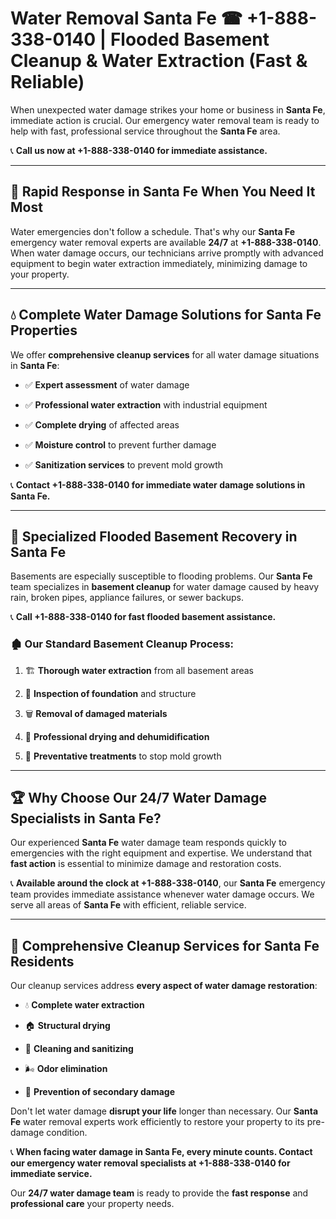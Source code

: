 # Water Removal Santa Fe ☎ +1-888-338-0140 | Flooded Basement Cleanup & Water Extraction (Fast & Reliable)

When unexpected water damage strikes your home or business in **Santa Fe**, immediate action is crucial. Our emergency water removal team is ready to help with fast, professional service throughout the **Santa Fe** area. 

📞 **Call us now at +1-888-338-0140 for immediate assistance.**
---
## 🚀 Rapid Response in Santa Fe When You Need It Most
Water emergencies don't follow a schedule. That's why our **Santa Fe** emergency water removal experts are available **24/7** at **+1-888-338-0140**. When water damage occurs, our technicians arrive promptly with advanced equipment to begin water extraction immediately, minimizing damage to your property.
---
## 💧 Complete Water Damage Solutions for Santa Fe Properties
We offer **comprehensive cleanup services** for all water damage situations in **Santa Fe**:
- ✅ **Expert assessment** of water damage  
- ✅ **Professional water extraction** with industrial equipment  
- ✅ **Complete drying** of affected areas  
- ✅ **Moisture control** to prevent further damage  
- ✅ **Sanitization services** to prevent mold growth  
📞 **Contact +1-888-338-0140 for immediate water damage solutions in Santa Fe.**
---
## 🌊 Specialized Flooded Basement Recovery in Santa Fe
Basements are especially susceptible to flooding problems. Our **Santa Fe** team specializes in **basement cleanup** for water damage caused by heavy rain, broken pipes, appliance failures, or sewer backups. 
📞 **Call +1-888-338-0140 for fast flooded basement assistance.**
### 🏚️ Our Standard Basement Cleanup Process:
1. 🏗️ **Thorough water extraction** from all basement areas  
2. 🔎 **Inspection of foundation** and structure  
3. 🗑️ **Removal of damaged materials**  
4. 💨 **Professional drying and dehumidification**  
5. 🚫 **Preventative treatments** to stop mold growth  
---
## 🏆 Why Choose Our 24/7 Water Damage Specialists in Santa Fe?
Our experienced **Santa Fe** water damage team responds quickly to emergencies with the right equipment and expertise. We understand that **fast action** is essential to minimize damage and restoration costs.
📞 **Available around the clock at +1-888-338-0140**, our **Santa Fe** emergency team provides immediate assistance whenever water damage occurs. We serve all areas of **Santa Fe** with efficient, reliable service.
---
## 🧹 Comprehensive Cleanup Services for Santa Fe Residents
Our cleanup services address **every aspect of water damage restoration**:
- 💧 **Complete water extraction**  
- 🏠 **Structural drying**  
- 🧼 **Cleaning and sanitizing**  
- 🌬️ **Odor elimination**  
- 🚫 **Prevention of secondary damage**  
Don't let water damage **disrupt your life** longer than necessary. Our **Santa Fe** water removal experts work efficiently to restore your property to its pre-damage condition.
📞 **When facing water damage in Santa Fe, every minute counts. Contact our emergency water removal specialists at +1-888-338-0140 for immediate service.**
Our **24/7 water damage team** is ready to provide the **fast response** and **professional care** your property needs.
